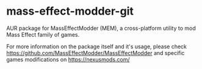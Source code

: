 # mass-effect-modder-git
AUR package for MassEffectModder (MEM), a cross-platform utility to mod Mass Effect family of games.

For more information on the package itself and it's usage, please check https://github.com/MassEffectModder/MassEffectModder and specific games modifications on https://nexusmods.com/
